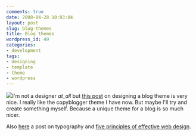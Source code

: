 ```yaml
---
comments: true
date: 2008-04-28 10:03:04
layout: post
slug: blog-themes
title: Blog themes
wordpress_id: 49
categories:
- development
tags:
- designing
- template
- theme
- wordpress
---
```


[![](/images/uploads/2008/04/cultfoo1.jpg)](/images/uploads/2008/04/cultfoo1.jpg)I'm not a designer _at_all_ but [this post](http://www.blogdesignblog.com/blog-design/how-to-blog-design-style-guide) on designing a blog theme is very nice. I really like the copyblogger theme I have now. But maybe I'll try and create something myself. Because a unique theme for a blog is so much nicer.

Also [here](http://www.smashingmagazine.com/2008/04/23/5-principles-and-ideas-of-setting-type-on-the-web/) a post on typography and [five principles of effective web design](http://www.smashingmagazine.com/2008/04/24/5-more-principles-of-effective-web-design/).
